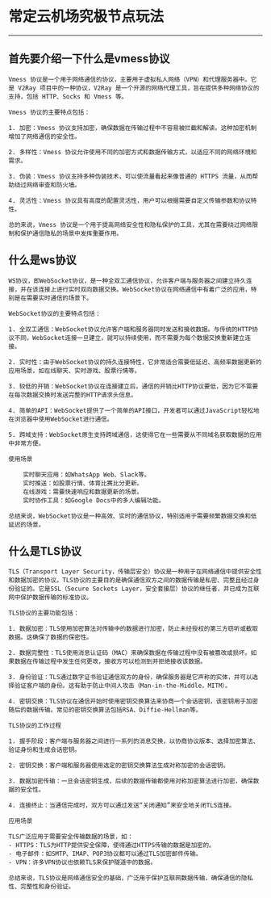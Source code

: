 # 常定云机场究极节点玩法

------------------------

## 首先要介绍一下什么是vmess协议

    Vmess 协议是一个用于网络通信的协议，主要用于虚拟私人网络（VPN）和代理服务器中。它是 V2Ray 项目中的一种协议，V2Ray 是一个开源的网络代理工具，旨在提供多种网络协议的支持，包括 HTTP、Socks 和 Vmess 等。

    Vmess 协议的主要特点包括：

    1. 加密：Vmess 协议支持加密，确保数据在传输过程中不容易被拦截和解读。这种加密机制增加了网络通信的安全性。

    2. 多样性：Vmess 协议允许使用不同的加密方式和数据传输方式，以适应不同的网络环境和需求。

    3. 伪装：Vmess 协议支持多种伪装技术，可以使流量看起来像普通的 HTTPS 流量，从而帮助绕过网络审查和防火墙。

    4. 灵活性：Vmess 协议具有高度的配置灵活性，用户可以根据需要自定义传输参数和协议特性。

    总的来说，Vmess 协议是一个用于提高网络安全性和隐私保护的工具，尤其在需要绕过网络限制和保护通信隐私的场景中发挥重要作用。

## 什么是ws协议

    WS协议，即WebSocket协议，是一种全双工通信协议，允许客户端与服务器之间建立持久连接，并在该连接上进行实时双向数据交换。WebSocket协议在网络通信中有着广泛的应用，特别是在需要实时通信的场景下。

    WebSocket协议的主要特点包括：

    1. 全双工通信：WebSocket协议允许客户端和服务器同时发送和接收数据。与传统的HTTP协议不同，WebSocket连接一旦建立，就可以持续使用，而不需要为每个数据交换重新建立连接。

    2. 实时性：由于WebSocket协议的持久连接特性，它非常适合需要低延迟、高频率数据更新的应用场景，如在线聊天、实时游戏、股票行情等。

    3. 较低的开销：WebSocket协议在连接建立后，通信的开销比HTTP协议要低，因为它不需要在每次数据交换时发送完整的HTTP请求头信息。

    4. 简单的API：WebSocket提供了一个简单的API接口，开发者可以通过JavaScript轻松地在浏览器中使用WebSocket进行通信。

    5. 跨域支持：WebSocket原生支持跨域通信，这使得它在一些需要从不同域名获取数据的应用中非常方便。

    使用场景

        实时聊天应用：如WhatsApp Web、Slack等。
        实时推送：如股票行情、体育比赛比分更新。
        在线游戏：需要快速响应和数据更新的场景。
        实时协作工具：如Google Docs中的多人编辑功能。

    总结来说，WebSocket协议是一种高效、实时的通信协议，特别适用于需要频繁数据交换和低延迟的场景。

## 什么是TLS协议

    TLS（Transport Layer Security，传输层安全）协议是一种用于在网络通信中提供安全性和数据加密的协议。TLS协议的主要目的是确保通信双方之间的数据传输是私密、完整且经过身份验证的。它是SSL（Secure Sockets Layer，安全套接层）协议的继任者，并已成为互联网中保护数据传输的标准协议。

    TLS协议的主要功能包括：

    1. 数据加密：TLS使用加密算法对传输中的数据进行加密，防止未经授权的第三方窃听或截取数据。这确保了数据的保密性。

    2. 数据完整性：TLS使用消息认证码（MAC）来确保数据在传输过程中没有被篡改或损坏。如果数据在传输过程中发生任何更改，接收方可以检测到并拒绝接收该数据。

    3. 身份验证：TLS通过数字证书验证通信双方的身份，确保服务器是它声称的实体，并可以选择验证客户端的身份。这有助于防止中间人攻击（Man-in-the-Middle，MITM）。

    4. 密钥交换：TLS协议在通信开始时使用密钥交换算法来协商一个会话密钥，该密钥用于加密随后的数据传输。常见的密钥交换算法包括RSA、Diffie-Hellman等。

    TLS协议的工作过程

    1. 握手阶段：客户端与服务器之间进行一系列的消息交换，以协商协议版本、选择加密算法、验证身份和生成会话密钥。

    2. 密钥交换：客户端和服务器使用选定的密钥交换算法生成对称加密的会话密钥。

    3. 数据加密传输：一旦会话密钥生成，后续的数据传输都使用对称加密算法进行加密，确保数据的安全性。

    4. 连接终止：当通信完成时，双方可以通过发送“关闭通知”来安全地关闭TLS连接。

    应用场景

    TLS广泛应用于需要安全传输数据的场景，如：
    - HTTPS：TLS为HTTP提供安全保障，使得通过HTTPS传输的数据是加密的。
    - 电子邮件：如SMTP、IMAP、POP3协议都可以通过TLS加密邮件传输。
    - VPN：许多VPN协议也依赖TLS来保护隧道中的数据。

    总结来说，TLS协议是网络通信安全的基础，广泛用于保护互联网数据传输，确保通信的隐私性、完整性和身份验证。